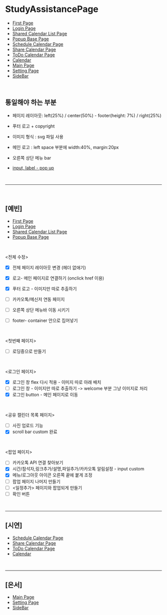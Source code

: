 # StudyAssistancePage

- [First Page](https://Ideathon-StudyAssistance.github.io/StudyAssistancePage/ideathon%20front/firstPage.html) 
- [Login Page](https://Ideathon-StudyAssistance.github.io/StudyAssistancePage/ideathon%20front/loginPage.html) 
- [Shared Calendar List Page](https://Ideathon-StudyAssistance.github.io/StudyAssistancePage/ideathon%20front/sharedCalPage.html)
- [Popup Base Page](https://Ideathon-StudyAssistance.github.io/StudyAssistancePage/ideathon%20front/scheduleCalendarPopUp.html) 
- [Schedule Calendar Page](https://Ideathon-StudyAssistance.github.io/StudyAssistancePage/%EB%B0%95%EC%8B%9C%EC%97%B0%20%ED%8C%8C%ED%8A%B8/ScheduleCalendar.html) 
- [Share Calendar Page](https://Ideathon-StudyAssistance.github.io/StudyAssistancePage/%EB%B0%95%EC%8B%9C%EC%97%B0%20%ED%8C%8C%ED%8A%B8/ShareCalendar.html) 
- [ToDo Calendar Page](https://Ideathon-StudyAssistance.github.io/StudyAssistancePage/%EB%B0%95%EC%8B%9C%EC%97%B0%20%ED%8C%8C%ED%8A%B8/TodoCalendar.html) 
- [Calendar](https://Ideathon-StudyAssistance.github.io/StudyAssistancePage/%EB%B0%95%EC%8B%9C%EC%97%B0%20%ED%8C%8C%ED%8A%B8/calendar.html) 
- [Main Page](https://Ideathon-StudyAssistance.github.io/StudyAssistancePage/mainpage.html)
- [Setting Page](https://Ideathon-StudyAssistance.github.io/StudyAssistancePage/setting.html) 
- [SideBar](https://Ideathon-StudyAssistance.github.io/StudyAssistancePage/sidebar.html) 

<br>

## 통일해야 하는 부분
- 페이지 레이아웃: left(25%) / center(50%) - footer(height: 7%) / right(25%)
- 푸터 로고 + copyright 
- 이미지 형식 : svg 파일 사용
- 메인 로고 : left space 부분에 width:40%, margin:20px
- 오른쪽 상단 메뉴 bar 

- [input, label - pop up](https://www.youtube.com/watch?v=h79yJiTenEo)


<br><hr><br>

## [예빈]
- [First Page](https://Ideathon-StudyAssistance.github.io/StudyAssistancePage/ideathon%20front/firstPage.html) <br>
- [Login Page](https://Ideathon-StudyAssistance.github.io/StudyAssistancePage/ideathon%20front/loginPage.html) <br>
- [Shared Calendar List Page](https://Ideathon-StudyAssistance.github.io/StudyAssistancePage/ideathon%20front/sharedCalPage.html) <br>
- [Popup Base Page](https://Ideathon-StudyAssistance.github.io/StudyAssistancePage/ideathon%20front/scheduleCalendarPopUp.html) <br>

<br>

<전체 수정>
- [x] 전체 페이지 레이아웃 변경 (헤더 없애기)
- [x] 로고- 메인 페이지로 연결하기 (onclick href 이용)
- [x] 푸터 로고 - 이미지만 따로 추출하기 
- [ ] 카카오톡/메신저 연동 페이지
- [ ] 오른쪽 상단 메뉴바 이동 시키기
- [ ] footer- container 안으로 집어넣기


<br>

<첫번째 페이지>
- [ ] 로딩중으로 만들기 

<br>

<로그인 페이지>
- [x] 로그인 창 flex 다시 적용 - 이미지 따로 아래 배치
- [ ] 로그인 창 - 이미지만 따로 추출하기 -> welcome 부분 그냥 이미지로 처리
- [x] 로그인 button - 메인 페이지로 이동

<br>

<공유 캘린더 목록 페이지>
- [ ] 사진 업로드 기능
- [x] scroll bar custom 완료

<br>

<팝업 페이지>
- [ ] 카카오톡 API 연결 찾아보기
- [x] 시간/참석자,링크추가/설명,파일추가/카카오톡 알림설정 - input custom
- [x] 메뉴/로그아웃 아이콘 오른쪽 끝에 붙게 조정
- [ ] 팝업 페이지 나머지 만들기
- [ ] <일정추가> 페이지와 팝업되게 만들기
- [ ] 확인 버튼 

<br>

<hr>


## [시연]
- [Schedule Calendar Page](https://Ideathon-StudyAssistance.github.io/StudyAssistancePage/%EB%B0%95%EC%8B%9C%EC%97%B0%20%ED%8C%8C%ED%8A%B8/ScheduleCalendar.html) <br>
- [Share Calendar Page](https://Ideathon-StudyAssistance.github.io/StudyAssistancePage/%EB%B0%95%EC%8B%9C%EC%97%B0%20%ED%8C%8C%ED%8A%B8/ShareCalendar.html) <br>
- [ToDo Calendar Page](https://Ideathon-StudyAssistance.github.io/StudyAssistancePage/%EB%B0%95%EC%8B%9C%EC%97%B0%20%ED%8C%8C%ED%8A%B8/TodoCalendar.html) <br>
- [Calendar](https://Ideathon-StudyAssistance.github.io/StudyAssistancePage/%EB%B0%95%EC%8B%9C%EC%97%B0%20%ED%8C%8C%ED%8A%B8/calendar.html) <br>

<br>

<hr>

## [은서]
- [Main Page](https://Ideathon-StudyAssistance.github.io/StudyAssistancePage/mainpage.html) <br>
- [Setting Page](https://Ideathon-StudyAssistance.github.io/StudyAssistancePage/setting.html) <br>
- [SideBar](https://Ideathon-StudyAssistance.github.io/StudyAssistancePage/sidebar.html) <br>

